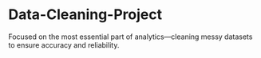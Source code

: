 # Data-Cleaning-Project
Focused on the most essential part of analytics—cleaning messy datasets to ensure accuracy and reliability.
